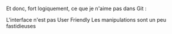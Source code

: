Et donc, fort logiquement, ce que je n'aime pas dans Git :

L'interface n'est pas User Friendly
Les manipulations sont un peu fastidieuses